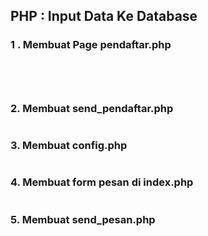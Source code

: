 ## PHP : Input Data Ke Database

### 1 . Membuat Page pendaftar.php

```php





```


### 2. Membuat send_pendaftar.php

```php


```


### 3. Membuat config.php

```php


```


### 4. Membuat form pesan di index.php

```php

```

### 5. Membuat send_pesan.php




